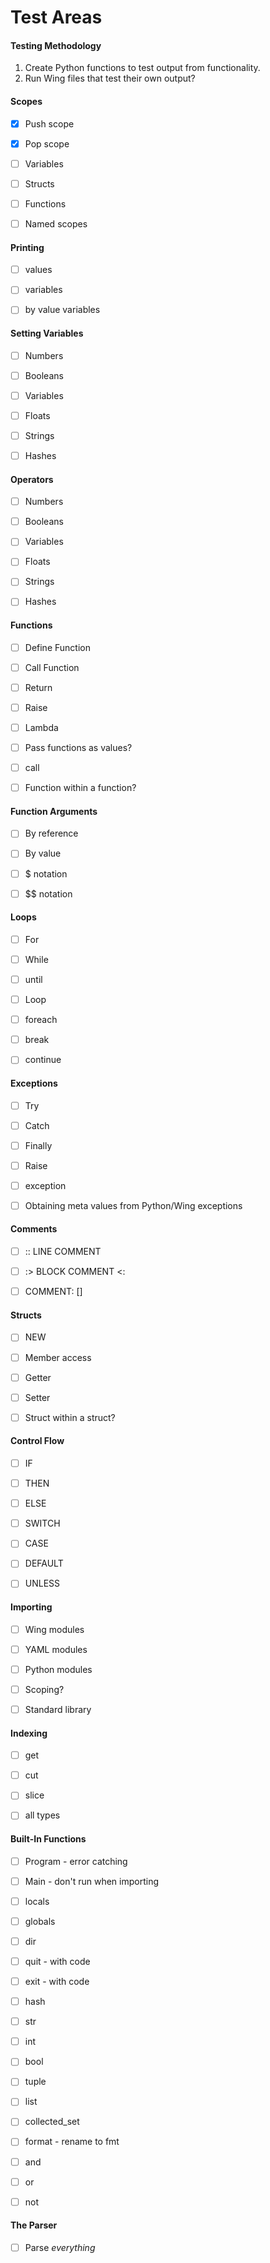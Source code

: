# Test Areas

#### Testing Methodology

1. Create Python functions to test output from functionality.
2. Run Wing files that test their own output?



#### Scopes

- [x] Push scope
- [x] Pop scope
- [ ] Variables
- [ ] Structs
- [ ] Functions
- [ ] Named scopes



#### Printing

- [ ] values
- [ ] variables
- [ ] by value variables



#### Setting Variables

- [ ] Numbers
- [ ] Booleans
- [ ] Variables
- [ ] Floats
- [ ] Strings
- [ ] Hashes



#### Operators

- [ ] Numbers
- [ ] Booleans
- [ ] Variables
- [ ] Floats
- [ ] Strings
- [ ] Hashes



#### Functions

- [ ] Define Function
- [ ] Call Function
- [ ] Return
- [ ] Raise
- [ ] Lambda
- [ ] Pass functions as values?
- [ ] call
- [ ] Function within a function?



#### Function Arguments

- [ ] By reference
- [ ] By value
- [ ] $ notation
- [ ] $$ notation



#### Loops

- [ ] For
- [ ] While
- [ ] until
- [ ] Loop
- [ ] foreach
- [ ] break
- [ ] continue



#### Exceptions

- [ ] Try
- [ ] Catch
- [ ] Finally
- [ ] Raise
- [ ] exception
- [ ] Obtaining meta values from Python/Wing exceptions



#### Comments

- [ ] :: LINE COMMENT
- [ ] :> BLOCK COMMENT <:
- [ ] COMMENT: []



#### Structs

- [ ] NEW
- [ ] Member access
- [ ] Getter
- [ ] Setter
- [ ] Struct within a struct?



#### Control Flow

- [ ] IF
- [ ] THEN
- [ ] ELSE
- [ ] SWITCH
- [ ] CASE
- [ ] DEFAULT
- [ ] UNLESS



#### Importing

- [ ] Wing modules
- [ ] YAML modules
- [ ] Python modules
- [ ] Scoping?
- [ ] Standard library



#### Indexing

- [ ] get
- [ ] cut
- [ ] slice
- [ ] all types



#### Built-In Functions

- [ ] Program - error catching
- [ ] Main - don't run when importing
- [ ] locals
- [ ] globals
- [ ] dir
- [ ] quit - with code
- [ ] exit - with code
- [ ] hash
- [ ] str
- [ ] int
- [ ] bool
- [ ] tuple
- [ ] list
- [ ] collected_set
- [ ] format - rename to fmt
- [ ] and
- [ ] or
- [ ] not



#### The Parser

- [ ] Parse *everything*